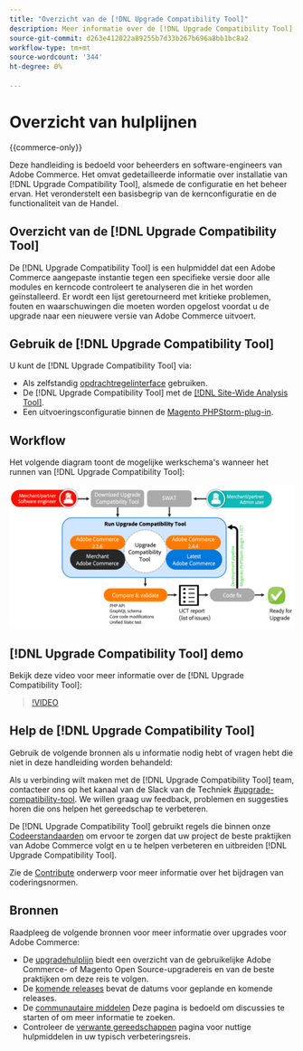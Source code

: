 ```yaml
---
title: "Overzicht van de [!DNL Upgrade Compatibility Tool]"
description: Meer informatie over de [!DNL Upgrade Compatibility Tool] en hoe u hiermee kunt helpen bij uw Adobe Commerce-project.
source-git-commit: d263e412022a89255b7d33b267b696a8bb1bc8a2
workflow-type: tm+mt
source-wordcount: '344'
ht-degree: 0%

---
```



# Overzicht van hulplijnen

{{commerce-only}}

Deze handleiding is bedoeld voor beheerders en software-engineers van Adobe Commerce. Het omvat gedetailleerde informatie over installatie van [!DNL Upgrade Compatibility Tool], alsmede de configuratie en het beheer ervan. Het veronderstelt een basisbegrip van de kernconfiguratie en de functionaliteit van de Handel.

## Overzicht van de [!DNL Upgrade Compatibility Tool]

De [!DNL Upgrade Compatibility Tool] is een hulpmiddel dat een Adobe Commerce aangepaste instantie tegen een specifieke versie door alle modules en kerncode controleert te analyseren die in het worden geïnstalleerd. Er wordt een lijst geretourneerd met kritieke problemen, fouten en waarschuwingen die moeten worden opgelost voordat u de upgrade naar een nieuwere versie van Adobe Commerce uitvoert.

## Gebruik de [!DNL Upgrade Compatibility Tool]

U kunt de [!DNL Upgrade Compatibility Tool] via:

- Als zelfstandig [opdrachtregelinterface](../upgrade-compatibility-tool/run.md) gebruiken.
- De [!DNL Upgrade Compatibility Tool] met de [[!DNL Site-Wide Analysis Tool]](../upgrade-compatibility-tool/integrate-analysis-tool.md).
- Een uitvoeringsconfiguratie binnen de [Magento PHPStorm-plug-in](../upgrade-compatibility-tool/run-configuration-phpstorm-plugin.md).

## Workflow

Het volgende diagram toont de mogelijke werkschema&#39;s wanneer het runnen van [!DNL Upgrade Compatibility Tool]:

![[!DNL Upgrade Compatibility Tool] Diagram](../../assets/upgrade-guide/uct-diagram-v5.png)

## [!DNL Upgrade Compatibility Tool] demo

Bekijk deze video voor meer informatie over de [!DNL Upgrade Compatibility Tool]:

>[!VIDEO](https://video.tv.adobe.com/v/341245?quality=12)

## Help de [!DNL Upgrade Compatibility Tool]

Gebruik de volgende bronnen als u informatie nodig hebt of vragen hebt die niet in deze handleiding worden behandeld:

Als u verbinding wilt maken met de [!DNL Upgrade Compatibility Tool] team, contacteer ons op het kanaal van de Slack van de Techniek [#upgrade-compatibility-tool](https://magentocommeng.slack.com/archives/C019Y143U9F). We willen graag uw feedback, problemen en suggesties horen die ons helpen het gereedschap te verbeteren.

De [!DNL Upgrade Compatibility Tool] gebruikt regels die binnen onze [Codeerstandaarden](https://developer.adobe.com/commerce/php/coding-standards/) om ervoor te zorgen dat uw project de beste praktijken van Adobe Commerce volgt en u te helpen verbeteren en uitbreiden [!DNL Upgrade Compatibility Tool].

Zie de [Contribute](https://developer.adobe.com/commerce/php/coding-standards/contributing/) onderwerp voor meer informatie over het bijdragen van coderingsnormen.

## Bronnen

Raadpleeg de volgende bronnen voor meer informatie over upgrades voor Adobe Commerce:

- De [upgradehulplijn](../overview.md) biedt een overzicht van de gebruikelijke Adobe Commerce- of Magento Open Source-upgradereis en van de beste praktijken om deze reis te volgen.
- De [komende releases](https://devdocs.magento.com/release/) bevat de datums voor geplande en komende releases.
- De [communautaire middelen](https://developer.adobe.com/commerce/contributor/community/) Deze pagina is bedoeld om discussies te starten of om meer informatie te zoeken.
- Controleer de [verwante gereedschappen](../upgrade-compatibility-tool/related-tools.md) pagina voor nuttige hulpmiddelen in uw typisch verbeteringsreis.

